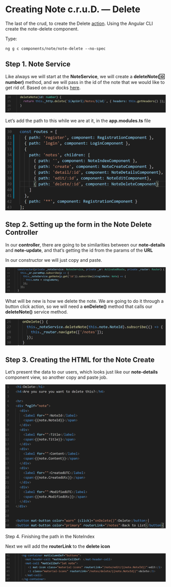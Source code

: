 # Creating Note c.r.u.D. — Delete 

The last of the crud, to create the Delete [action](https://media.giphy.com/media/26xBIUj4Y6K2LcIz6/source.gif). Using the Angular CLI create the note-delete component. 

Type: 
```shell
ng g c components/note/note-delete --no-spec
```

## Step 1. Note Service 

Like always we will start at the **NoteService**, we will create a **deleteNote(:id: number)** method, and we will pass in the id of the note that we would like to get rid of. Based on our docks [here](https://kcpelevennote.azurewebsites.net/index#!/Notes/Notes_Delete).

![alt text](./images/0.014/00.PNG "Logo Title Text 1")

Let’s add the path to this while we are at it, in the **app.modules.ts** file

![alt text](./images/0.014/01.PNG "Logo Title Text 1")

## Step 2. Setting up the form in the Note Delete Controller

In our **controller**, there are going to be similarities between our **note-details** and **note-update**, and that’s getting the id from the params of the **URL**

In our constructor we will just copy and paste. 

![alt text](./images/0.014/02.PNG "Logo Title Text 1")

What will be new is how we delete the note. We are going to do it through a button click action, so we will need a **onDelete()** method that calls our **deleteNote()** service method.

![alt text](./images/0.014/03.PNG "Logo Title Text 1")

## Step 3. Creating the HTML for the Note Create

Let’s present the data to our users, which looks just like our **note-details** component view, so another copy and paste job.

![alt text](./images/0.014/04.PNG "Logo Title Text 1")

Step 4. Finishing the path in the NoteIndex

Next we will add the **routerLink** to the **delete icon**

![alt text](./images/0.014/05.PNG "Logo Title Text 1")
